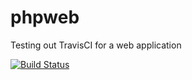 # phpweb

Testing out TravisCI for a web application

[![Build Status](https://travis-ci.org/aforward/phpweb.svg)](https://travis-ci.org/aforward/phpweb)
